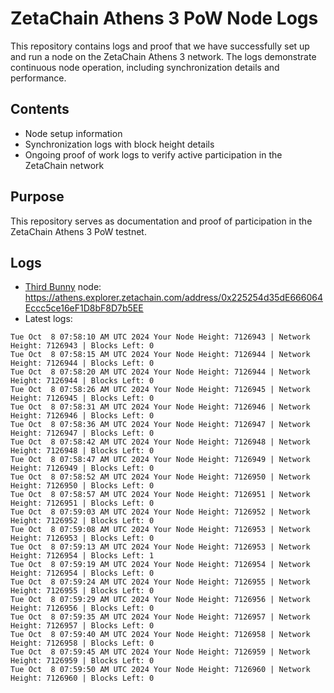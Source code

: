 # ZetaChain Athens 3 PoW Node Logs
This repository contains logs and proof that we have successfully set up and run a node on the ZetaChain Athens 3 network. The logs demonstrate continuous node operation, including synchronization details and performance.

## Contents
- Node setup information
- Synchronization logs with block height details
- Ongoing proof of work logs to verify active participation in the ZetaChain network

## Purpose
This repository serves as documentation and proof of participation in the ZetaChain Athens 3 PoW testnet.

## Logs

- [Third Bunny](https://thirdbunny.xyz/) node: https://athens.explorer.zetachain.com/address/0x225254d35dE666064Eccc5ce16eF1D8bF8D7b5EE
- Latest logs:
```
Tue Oct  8 07:58:10 AM UTC 2024 Your Node Height: 7126943 | Network Height: 7126943 | Blocks Left: 0
Tue Oct  8 07:58:15 AM UTC 2024 Your Node Height: 7126944 | Network Height: 7126944 | Blocks Left: 0
Tue Oct  8 07:58:20 AM UTC 2024 Your Node Height: 7126944 | Network Height: 7126944 | Blocks Left: 0
Tue Oct  8 07:58:26 AM UTC 2024 Your Node Height: 7126945 | Network Height: 7126945 | Blocks Left: 0
Tue Oct  8 07:58:31 AM UTC 2024 Your Node Height: 7126946 | Network Height: 7126946 | Blocks Left: 0
Tue Oct  8 07:58:36 AM UTC 2024 Your Node Height: 7126947 | Network Height: 7126947 | Blocks Left: 0
Tue Oct  8 07:58:42 AM UTC 2024 Your Node Height: 7126948 | Network Height: 7126948 | Blocks Left: 0
Tue Oct  8 07:58:47 AM UTC 2024 Your Node Height: 7126949 | Network Height: 7126949 | Blocks Left: 0
Tue Oct  8 07:58:52 AM UTC 2024 Your Node Height: 7126950 | Network Height: 7126950 | Blocks Left: 0
Tue Oct  8 07:58:57 AM UTC 2024 Your Node Height: 7126951 | Network Height: 7126951 | Blocks Left: 0
Tue Oct  8 07:59:03 AM UTC 2024 Your Node Height: 7126952 | Network Height: 7126952 | Blocks Left: 0
Tue Oct  8 07:59:08 AM UTC 2024 Your Node Height: 7126953 | Network Height: 7126953 | Blocks Left: 0
Tue Oct  8 07:59:13 AM UTC 2024 Your Node Height: 7126953 | Network Height: 7126954 | Blocks Left: 1
Tue Oct  8 07:59:19 AM UTC 2024 Your Node Height: 7126954 | Network Height: 7126954 | Blocks Left: 0
Tue Oct  8 07:59:24 AM UTC 2024 Your Node Height: 7126955 | Network Height: 7126955 | Blocks Left: 0
Tue Oct  8 07:59:29 AM UTC 2024 Your Node Height: 7126956 | Network Height: 7126956 | Blocks Left: 0
Tue Oct  8 07:59:35 AM UTC 2024 Your Node Height: 7126957 | Network Height: 7126957 | Blocks Left: 0
Tue Oct  8 07:59:40 AM UTC 2024 Your Node Height: 7126958 | Network Height: 7126958 | Blocks Left: 0
Tue Oct  8 07:59:45 AM UTC 2024 Your Node Height: 7126959 | Network Height: 7126959 | Blocks Left: 0
Tue Oct  8 07:59:50 AM UTC 2024 Your Node Height: 7126960 | Network Height: 7126960 | Blocks Left: 0
```
